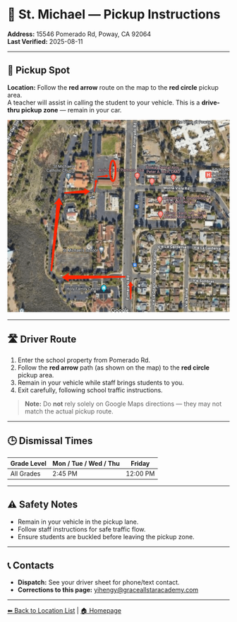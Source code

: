 # 🚌 St. Michael — Pickup Instructions

**Address:** 15546 Pomerado Rd, Poway, CA 92064  
**Last Verified:** 2025-08-11

---

## 📍 Pickup Spot
**Location:** Follow the **red arrow** route on the map to the **red circle** pickup area.  
A teacher will assist in calling the student to your vehicle. This is a **drive-thru pickup zone** — remain in your car.

![St. Michael Map](St_Michael.png)

---

## 🛣️ Driver Route
1. Enter the school property from Pomerado Rd.  
2. Follow the **red arrow** path (as shown on the map) to the **red circle** pickup area.  
3. Remain in your vehicle while staff brings students to you.  
4. Exit carefully, following school traffic instructions.

> **Note:** Do **not** rely solely on Google Maps directions — they may not match the actual pickup route.

---

## 🕒 Dismissal Times

| Grade Level | Mon / Tue / Wed / Thu | Friday  |
|-------------|-----------------------|---------|
| All Grades  | 2:45 PM               | 12:00 PM|

---

## ⚠ Safety Notes
- Remain in your vehicle in the pickup lane.  
- Follow staff instructions for safe traffic flow.  
- Ensure students are buckled before leaving the pickup zone.

---

## 📞 Contacts
- **Dispatch:** See your driver sheet for phone/text contact.  
- **Corrections to this page:** [yihengy@graceallstaracademy.com](mailto:yihengy@graceallstaracademy.com)

---

[⬅ Back to Location List](../Location_detail.md) | [🏠 Homepage](../README.md)
